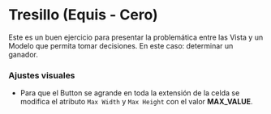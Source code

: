 # Tresillo (Equis - Cero)
Este es un buen ejercicio para presentar la problemática entre las Vista y un Modelo que permita tomar decisiones. En este caso: determinar un ganador.
### Ajustes visuales
- Para que el Button se agrande en toda la extensión de la celda se modifica el atributo `Max Width` y `Max Height` con el valor **MAX_VALUE**.